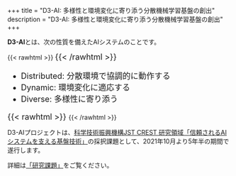 +++
title = "D3-AI: 多様性と環境変化に寄り添う分散機械学習基盤の創出"
description = "D3-AI: 多様性と環境変化に寄り添う分散機械学習基盤の創出"
+++

**D3-AI**とは、次の性質を備えたAIシステムのことです。

{{< rawhtml >}}
<font size="+1">
{{< /rawhtml >}}
- Distributed: 分散環境で協調的に動作する
- Dynamic: 環境変化に適応する
- Diverse: 多様性に寄り添う

{{< rawhtml >}}
</font>
{{< /rawhtml >}}

D3-AIプロジェクトは、[科学技術振興機構JST CREST 研究領域「信頼されるAIシステムを支える基盤技術」](https://www.jst.go.jp/kisoken/crest/research_area/ongoing/bunya2020-4.html)の採択課題として、2021年10月より5年半の期間で遂行します。

詳細は[「研究課題」](/research)をご覧ください。